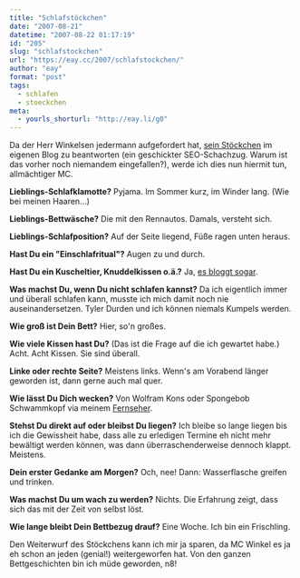 ```yaml
---
title: "Schlafstöckchen"
date: "2007-08-21"
datetime: "2007-08-22 01:17:19"
id: "205"
slug: "schlafstockchen"
url: "https://eay.cc/2007/schlafstockchen/"
author: "eay"
format: "post"
tags:
  - schlafen
  - stoeckchen
meta:
  - yourls_shorturl: "http://eay.li/g0"
---
```


Da der Herr Winkelsen jedermann aufgefordert hat, [sein Stöckchen](http://www.whudat.de/?p=1013) im eigenen Blog zu beantworten (ein geschickter SEO-Schachzug. Warum ist das vorher noch niemandem eingefallen?), werde ich dies nun hiermit tun, allmächtiger MC.

**Lieblings-Schlafklamotte?** Pyjama. Im Sommer kurz, im Winder lang. (Wie bei meinen Haaren...)

**Lieblings-Bettwäsche?** Die mit den Rennautos. Damals, versteht sich.

**Lieblings-Schlafposition?** Auf der Seite liegend, Füße ragen unten heraus.

**Hast Du ein "Einschlafritual"?** Augen zu und durch.

**Hast Du ein Kuscheltier, Knuddelkissen o.ä.?** Ja, [es bloggt sogar](http://spaetz.eayz.net/).

**Was machst Du, wenn Du nicht schlafen kannst?** Da ich eigentlich immer und überall schlafen kann, musste ich mich damit noch nie auseinandersetzen. Tyler Durden und ich können niemals Kumpels werden.

**Wie groß ist Dein Bett?** Hier, so'n großes.

**Wie viele Kissen hast Du?** (Das ist die Frage auf die ich gewartet habe.) Acht. Acht Kissen. Sie sind überall.

**Linke oder rechte Seite?** Meistens links. Wenn's am Vorabend länger geworden ist, dann gerne auch mal quer.

**Wie lässt Du Dich wecken?** Von Wolfram Kons oder Spongebob Schwammkopf via meinem [Fernseher](//eay.cc/2007/schaerfer-als-die-realitaet/).

**Stehst Du direkt auf oder bleibst Du liegen?** Ich bleibe so lange liegen bis ich die Gewissheit habe, dass alle zu erledigen Termine eh nicht mehr bewältigt werden können, was dann überraschenderweise dennoch klappt. Meistens.

**Dein erster Gedanke am Morgen?** Och, nee! Dann: Wasserflasche greifen und trinken.

**Was machst Du um wach zu werden?** Nichts. Die Erfahrung zeigt, dass sich das mit der Zeit von selbst löst.

**Wie lange bleibt Dein Bettbezug drauf?** Eine Woche. Ich bin ein Frischling.

Den Weiterwurf des Stöckchens kann ich mir ja sparen, da MC Winkel es ja eh schon an jeden (genial!) weitergeworfen hat. Von den ganzen Bettgeschichten bin ich müde geworden, n8!
